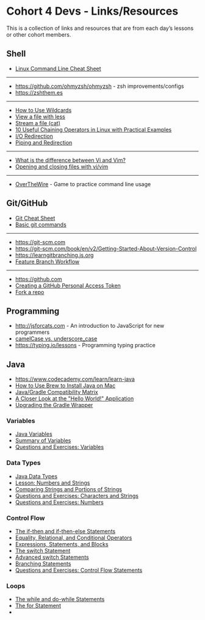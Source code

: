 # Cohort 4 Devs - Links/Resources

This is a collection of links and resources that are from each day’s lessons or other cohort members.

## Shell

- [Linux Command Line Cheat Sheet](https://cheatography.com/davechild/cheat-sheets/linux-command-line/)

---

- <https://github.com/ohmyzsh/ohmyzsh> - zsh improvements/configs
- <https://zshthem.es>

---

- [How to Use Wildcards](http://www.linfo.org/wildcard.html)
- [View a file with less](https://learnpythonthehardway.org/book/appendix-a-cli/ex12.html)
- [Stream a file (cat)](https://learnpythonthehardway.org/book/appendix-a-cli/ex13.html)
- [10 Useful Chaining Operators in Linux with Practical Examples](https://www.tecmint.com/chaining-operators-in-linux-with-practical-examples/)
- [I/O Redirection](http://linuxcommand.org/lc3_lts0070.php)
- [Piping and Redirection](https://ryanstutorials.net/linuxtutorial/piping.php)

---

- [What is the difference between Vi and Vim?](https://askubuntu.com/questions/418396/what-is-the-difference-between-vi-and-vim)
- [Opening and closing files with vi/vim](http://www.linfo.org/vi/open.html)

---

- [OverTheWire](https://overthewire.org/wargames/bandit/) - Game to practice command line usage

## Git/GitHub

- [Git Cheat Sheet](https://education.github.com/git-cheat-sheet-education.pdf)
- [Basic git commands](https://confluence.atlassian.com/bitbucketserver/basic-git-commands-776639767.html)

---

- <https://git-scm.com>
- <https://git-scm.com/book/en/v2/Getting-Started-About-Version-Control>
- <https://learngitbranching.js.org>
- [Feature Branch Workflow](https://www.atlassian.com/git/tutorials/comparing-workflows#feature-branch-workflow)

---

- <https://github.com>
- [Creating a GitHub Personal Access Token](https://docs.github.com/en/authentication/keeping-your-account-and-data-secure/creating-a-personal-access-token)
- [Fork a repo](https://docs.github.com/en/get-started/quickstart/fork-a-repo)

## Programming

- <http://jsforcats.com> - An introduction to JavaScript for new programmers
- [camelCase vs. underscore_case](https://softwareengineering.stackexchange.com/questions/27264/naming-conventions-camelcase-versus-underscore-case-what-are-your-thoughts-ab)
- <https://typing.io/lessons> - Programming typing practice

## Java

- <https://www.codecademy.com/learn/learn-java>
- [How to Use Brew to Install Java on Mac](https://devqa.io/brew-install-java/)
- [Java/Gradle Compatibility Matrix](https://docs.gradle.org/current/userguide/compatibility.html)
- [A Closer Look at the "Hello World!" Application](https://docs.oracle.com/javase/tutorial/getStarted/application/index.html)
- [Upgrading the Gradle Wrapper](https://docs.gradle.org/current/userguide/gradle_wrapper.html#sec:upgrading_wrapper)

### Variables

- [Java Variables](https://docs.oracle.com/javase/tutorial/java/nutsandbolts/variables.html)
- [Summary of Variables](https://docs.oracle.com/javase/tutorial/java/nutsandbolts/variablesummary.html)
- [Questions and Exercises: Variables](https://docs.oracle.com/javase/tutorial/java/nutsandbolts/QandE/questions_variables.html)

### Data Types

- [Java Data Types](https://docs.oracle.com/javase/tutorial/java/nutsandbolts/datatypes.html)
- [Lesson: Numbers and Strings](https://docs.oracle.com/javase/tutorial/java/data/index.html)
- [Comparing Strings and Portions of Strings](https://docs.oracle.com/javase/tutorial/java/data/comparestrings.html)
- [Questions and Exercises: Characters and Strings](https://docs.oracle.com/javase/tutorial/java/data/QandE/characters-questions.html)
- [Questions and Exercises: Numbers](https://docs.oracle.com/javase/tutorial/java/data/QandE/numbers-questions.html)

### Control Flow

- [The if-then and if-then-else Statements](https://docs.oracle.com/javase/tutorial/java/nutsandbolts/if.html)
- [Equality, Relational, and Conditional Operators](https://docs.oracle.com/javase/tutorial/java/nutsandbolts/op2.html)
- [Expressions, Statements, and Blocks](https://docs.oracle.com/javase/tutorial/java/nutsandbolts/expressions.html)
- [The switch Statement](https://docs.oracle.com/javase/tutorial/java/nutsandbolts/switch.html)
- [Advanced switch Statements](https://docs.oracle.com/en/java/javase/18/language/switch-expressions.html)
- [Branching Statements](https://docs.oracle.com/javase/tutorial/java/nutsandbolts/branch.html)
- [Questions and Exercises: Control Flow Statements](https://docs.oracle.com/javase/tutorial/java/nutsandbolts/QandE/questions_flow.html)

### Loops

- [The while and do-while Statements](https://docs.oracle.com/javase/tutorial/java/nutsandbolts/while.html)
- [The for Statement](https://docs.oracle.com/javase/tutorial/java/nutsandbolts/for.html)
- []()
